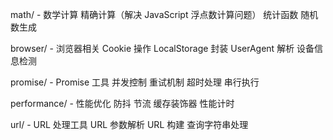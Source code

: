 math/ - 数学计算
    精确计算（解决 JavaScript 浮点数计算问题）
    统计函数
    随机数生成

browser/ - 浏览器相关
    Cookie 操作
    LocalStorage 封装
    UserAgent 解析
    设备信息检测

promise/ - Promise 工具
    并发控制
    重试机制
    超时处理
    串行执行

performance/ - 性能优化
    防抖
    节流
    缓存装饰器
    性能计时

url/ - URL 处理工具
    URL 参数解析
    URL 构建
    查询字符串处理